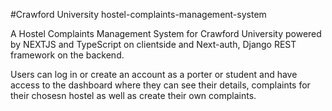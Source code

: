 #Crawford University hostel-complaints-management-system


A Hostel Complaints Management System for Crawford University powered by NEXTJS and TypeScript on clientside and Next-auth, Django REST framework on the backend. 

Users can log in or create an account as a porter or student and have access to the dashboard where they can see their details, complaints for their chosesn hostel as well as create their own complaints.

